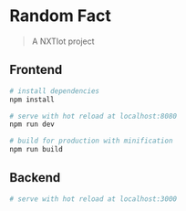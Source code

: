# Random Fact

> A NXTIot project

## Frontend

```bash
# install dependencies
npm install

# serve with hot reload at localhost:8080
npm run dev

# build for production with minification
npm run build
```

## Backend

```bash
# serve with hot reload at localhost:3000
